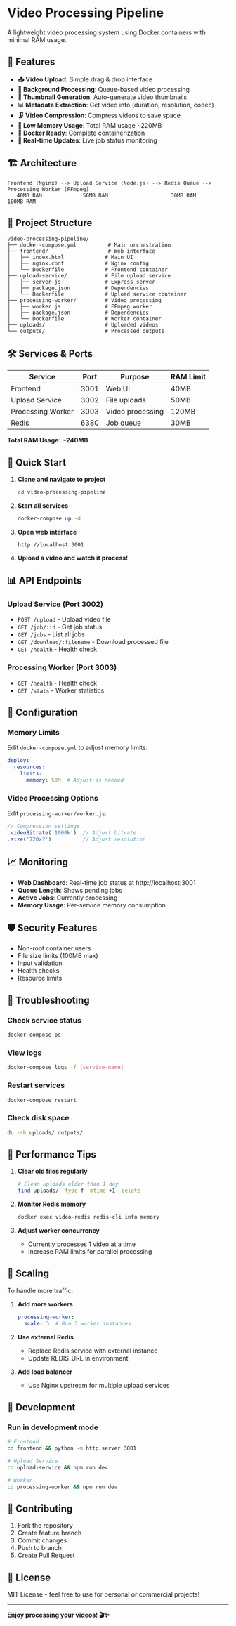 # Video Processing Pipeline

A lightweight video processing system using Docker containers with minimal RAM usage.

## 🚀 Features

- **📤 Video Upload**: Simple drag & drop interface
- **🔄 Background Processing**: Queue-based video processing
- **📸 Thumbnail Generation**: Auto-generate video thumbnails
- **📊 Metadata Extraction**: Get video info (duration, resolution, codec)
- **🗜️ Video Compression**: Compress videos to save space
- **💾 Low Memory Usage**: Total RAM usage ~220MB
- **🐳 Docker Ready**: Complete containerization
- **🔄 Real-time Updates**: Live job status monitoring

## 🏗️ Architecture

```
Frontend (Nginx) --> Upload Service (Node.js) --> Redis Queue --> Processing Worker (FFmpeg)
   40MB RAM             50MB RAM                    30MB RAM        100MB RAM
```

## 📁 Project Structure

```
video-processing-pipeline/
├── docker-compose.yml          # Main orchestration
├── frontend/                   # Web interface
│   ├── index.html             # Main UI
│   ├── nginx.conf             # Nginx config
│   └── Dockerfile             # Frontend container
├── upload-service/            # File upload service
│   ├── server.js              # Express server
│   ├── package.json           # Dependencies
│   └── Dockerfile             # Upload service container
├── processing-worker/         # Video processing
│   ├── worker.js              # FFmpeg worker
│   ├── package.json           # Dependencies
│   └── Dockerfile             # Worker container
├── uploads/                   # Uploaded videos
└── outputs/                   # Processed outputs
```

## 🛠️ Services & Ports

| Service | Port | Purpose | RAM Limit |
|---------|------|---------|-----------|
| Frontend | 3001 | Web UI | 40MB |
| Upload Service | 3002 | File uploads | 50MB |
| Processing Worker | 3003 | Video processing | 120MB |
| Redis | 6380 | Job queue | 30MB |

**Total RAM Usage: ~240MB**

## 🚀 Quick Start

1. **Clone and navigate to project**
   ```bash
   cd video-processing-pipeline
   ```

2. **Start all services**
   ```bash
   docker-compose up -d
   ```

3. **Open web interface**
   ```
   http://localhost:3001
   ```

4. **Upload a video and watch it process!**

## 📊 API Endpoints

### Upload Service (Port 3002)
- `POST /upload` - Upload video file
- `GET /job/:id` - Get job status
- `GET /jobs` - List all jobs
- `GET /download/:filename` - Download processed file
- `GET /health` - Health check

### Processing Worker (Port 3003)
- `GET /health` - Health check
- `GET /stats` - Worker statistics

## 🔧 Configuration

### Memory Limits
Edit `docker-compose.yml` to adjust memory limits:
```yaml
deploy:
  resources:
    limits:
      memory: 50M  # Adjust as needed
```

### Video Processing Options
Edit `processing-worker/worker.js`:
```javascript
// Compression settings
.videoBitrate('1000k')  // Adjust bitrate
.size('720x?')          // Adjust resolution
```

## 📈 Monitoring

- **Web Dashboard**: Real-time job status at http://localhost:3001
- **Queue Length**: Shows pending jobs
- **Active Jobs**: Currently processing
- **Memory Usage**: Per-service memory consumption

## 🛡️ Security Features

- Non-root container users
- File size limits (100MB max)
- Input validation
- Health checks
- Resource limits

## 🐛 Troubleshooting

### Check service status
```bash
docker-compose ps
```

### View logs
```bash
docker-compose logs -f [service-name]
```

### Restart services
```bash
docker-compose restart
```

### Check disk space
```bash
du -sh uploads/ outputs/
```

## 🎯 Performance Tips

1. **Clear old files regularly**
   ```bash
   # Clean uploads older than 1 day
   find uploads/ -type f -mtime +1 -delete
   ```

2. **Monitor Redis memory**
   ```bash
   docker exec video-redis redis-cli info memory
   ```

3. **Adjust worker concurrency**
   - Currently processes 1 video at a time
   - Increase RAM limits for parallel processing

## 🔄 Scaling

To handle more traffic:

1. **Add more workers**
   ```yaml
   processing-worker:
     scale: 3  # Run 3 worker instances
   ```

2. **Use external Redis**
   - Replace Redis service with external instance
   - Update REDIS_URL in environment

3. **Add load balancer**
   - Use Nginx upstream for multiple upload services

## 📝 Development

### Run in development mode
```bash
# Frontend
cd frontend && python -m http.server 3001

# Upload Service
cd upload-service && npm run dev

# Worker
cd processing-worker && npm run dev
```

## 🤝 Contributing

1. Fork the repository
2. Create feature branch
3. Commit changes
4. Push to branch
5. Create Pull Request

## 📄 License

MIT License - feel free to use for personal or commercial projects!

---

**Enjoy processing your videos! 🎬✨**